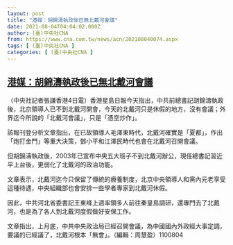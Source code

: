 ```yaml
---
layout: post
title: "港媒：胡錦濤執政後已無北戴河會議"
date: 2021-08-04T04:04:02.000Z
author: (臺)中央社CNA
from: https://www.cna.com.tw/news/acn/202108040074.aspx
tags: [ (臺)中央社CNA ]
categories: [ (臺)中央社CNA ]
---
```

<!--1628049842000-->
[港媒：胡錦濤執政後已無北戴河會議](https://www.cna.com.tw/news/acn/202108040074.aspx)
------

<div>
<div></div><div class="paragraph"><p>（中央社記者張謙香港4日電）香港星島日報今天指出，中共前總書記胡錦濤執政後，北京領導人已不到北戴河開會，今天的北戴河只是休假的地方，沒有會議；外界迄今所說的「北戴河會議」，只是「憑空炒作」。</p><p>該報刊登分析文章指出，在已故領導人毛澤東時代，北戴河確實是「夏都」，作出「炮打金門」等重大決策，鄧小平和江澤民時代也會在北戴河召開會議。</p><p>但胡錦濤執政後，2003年已宣布中央五大班子不到北戴河辦公，現任總書記習近平上台後，更弱化了北戴河的政治功能。</p><p>文章表示，北戴河迄今只保留了傳統的療養制度，北京中央領導人和黨內元老享受這種待遇，中央組織部也會安排一些學者專家到北戴河休假。</p><p>因此，中共河北省委書記王東峰上週率領多人前往秦皇島調研，還專門去了北戴河，也是為了各人到北戴河度假做好安保工作。</p><p>文章指出，上月底，中共中央政治局已經召開會議，為中國國內外政經大事定調，要議的已經議了，北戴河根本「無會」。（編輯：周慧盈）1100804</p></div>
</div>
